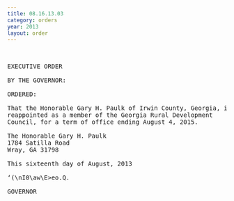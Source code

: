```yaml
---
title: 08.16.13.03
category: orders
year: 2013
layout: order
---
```


<pre> 

EXECUTIVE ORDER

BY THE GOVERNOR:

ORDERED:

That the Honorable Gary H. Paulk of Irwin County, Georgia, is
reappointed as a member of the Georgia Rural Development
Council, for a term of office ending August 4, 2015.

The Honorable Gary H. Paulk
1784 Satilla Road
Wray, GA 31798

This sixteenth day of August, 2013

‘(\nI0\aw\E>eo.Q.

GOVERNOR

</pre>
